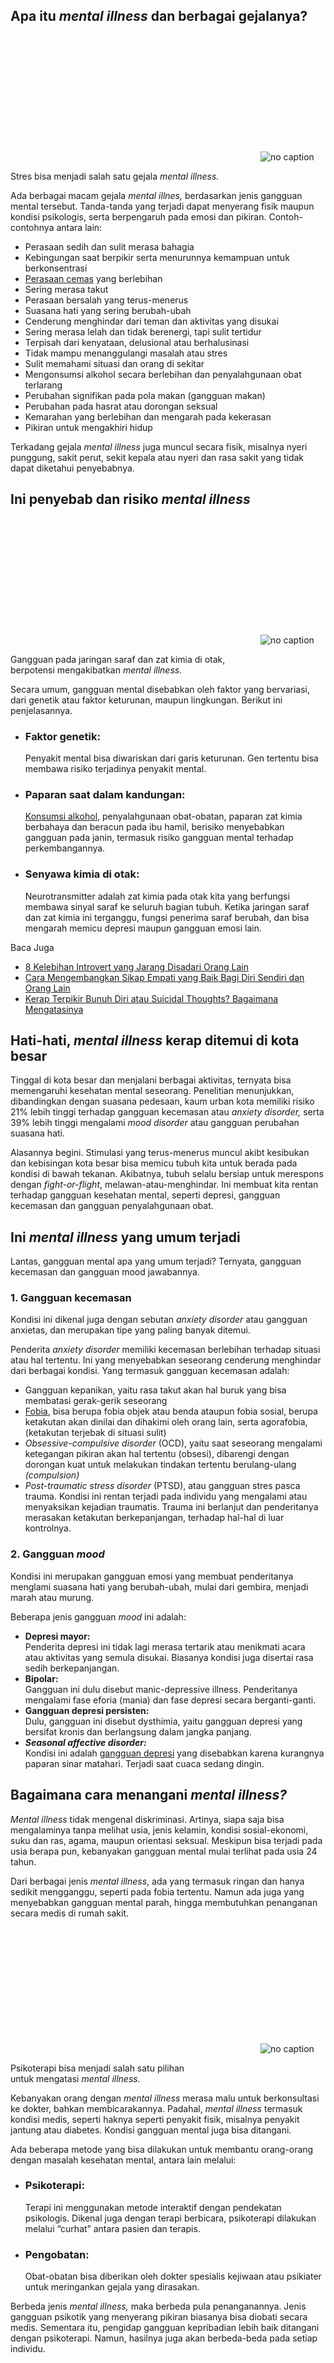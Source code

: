 ﻿## Apa itu  _mental illness_  dan berbagai gejalanya?

![](data:image/svg+xml,%3csvg%20xmlns=%27http://www.w3.org/2000/svg%27%20version=%271.1%27%20width=%27400%27%20height=%27200%27/%3e)![no caption](https://sehatqcontent.s3.amazonaws.com/content/article/Main/510-3%20Cara-Menghadapi-Stres-di-Tempat-Kerja-Result.jpg?width=828)

Stres bisa menjadi salah satu gejala  _mental illness._

Ada berbagai macam gejala  _mental illnes,_  berdasarkan jenis gangguan mental tersebut. Tanda-tanda yang terjadi dapat menyerang fisik maupun kondisi psikologis, serta berpengaruh pada emosi dan pikiran. Contoh-contohnya antara lain:

-   Perasaan sedih dan sulit merasa bahagia
-   Kebingungan saat berpikir serta menurunnya kemampuan untuk berkonsentrasi
-   [Perasaan cemas](https://www.sehatq.com/artikel/mengenal-6-jenis-gangguan-kecemasan)  yang berlebihan
-   Sering merasa takut
-   Perasaan bersalah yang terus-menerus
-   Suasana hati yang sering berubah-ubah
-   Cenderung menghindar dari teman dan aktivitas yang disukai
-   Sering merasa lelah dan tidak berenergi, tapi sulit tertidur
-   Terpisah dari kenyataan, delusional atau berhalusinasi
-   Tidak mampu menanggulangi masalah atau stres
-   Sulit memahami situasi dan orang di sekitar
-   Mengonsumsi alkohol secara berlebihan dan penyalahgunaan obat terlarang
-   Perubahan signifikan pada pola makan (gangguan makan)
-   Perubahan pada hasrat atau dorongan seksual
-   Kemarahan yang berlebihan dan mengarah pada kekerasan
-   Pikiran untuk mengakhiri hidup

Terkadang gejala  _mental illness_  juga muncul secara fisik, misalnya nyeri punggung, sakit perut, sekit kepala atau nyeri dan rasa sakit yang tidak dapat diketahui penyebabnya.

## Ini penyebab dan risiko  _mental illness_

![](data:image/svg+xml,%3csvg%20xmlns=%27http://www.w3.org/2000/svg%27%20version=%271.1%27%20width=%27400%27%20height=%27200%27/%3e)![no caption](https://sehatqcontent.s3.amazonaws.com/content/article/Main/3819-20191113-Mental-Neurotransmitter-Pesan-Sel-Saraf-AR.jpg?width=828)

Gangguan pada jaringan saraf dan zat kimia di otak,  
berpotensi mengakibatkan  _mental illness._

Secara umum, gangguan mental disebabkan oleh faktor yang bervariasi, dari genetik atau faktor keturunan, maupun lingkungan. Berikut ini penjelasannya.

-   ### **Faktor genetik:**
    
    Penyakit mental bisa diwariskan dari garis keturunan. Gen tertentu bisa membawa risiko terjadinya penyakit mental.
-   ### **Paparan saat dalam kandungan:**
    
    [Konsumsi alkohol](https://www.sehatq.com/artikel/jangan-remehkan-13-efek-alkohol-pada-tubuh-anda-ini), penyalahgunaan obat-obatan, paparan zat kimia berbahaya dan beracun pada ibu hamil, berisiko menyebabkan gangguan pada janin, termasuk risiko gangguan mental terhadap perkembangannya.
-   ### **Senyawa kimia di otak:**
    
    Neurotransmitter adalah zat kimia pada otak kita yang berfungsi membawa sinyal saraf ke seluruh bagian tubuh. Ketika jaringan saraf dan zat kimia ini terganggu, fungsi penerima saraf berubah, dan bisa mengarah memicu depresi maupun gangguan emosi lain.

Baca Juga

-   [8 Kelebihan Introvert yang Jarang Disadari Orang Lain](https://www.sehatq.com/artikel/meski-senang-menyendiri-ini-8-kelebihan-introvert-yang-jarang-disadari-orang-lain)
-   [Cara Mengembangkan Sikap Empati yang Baik Bagi Diri Sendiri dan Orang Lain](https://www.sehatq.com/artikel/cara-mengembangkan-sikap-empati-yang-baik-bagi-diri-sendiri-dan-orang-lain)
-   [Kerap Terpikir Bunuh Diri atau Suicidal Thoughts? Bagaimana Mengatasinya](https://www.sehatq.com/artikel/kerap-terpikir-bunuh-diri-atau-suicidal-thoughts-bagaimana-mengatasinya)

## Hati-hati,  _mental illness_  kerap ditemui di kota besar

Tinggal di kota besar dan menjalani berbagai aktivitas, ternyata bisa memengaruhi kesehatan mental seseorang. Penelitian menunjukkan, dibandingkan dengan suasana pedesaan, kaum urban kota memiliki risiko 21% lebih tinggi terhadap gangguan kecemasan atau  _anxiety disorder,_  serta 39% lebih tinggi mengalami  _mood disorder_  atau gangguan perubahan suasana hati.

Alasannya begini. Stimulasi yang terus-menerus muncul akibt kesibukan dan kebisingan kota besar bisa memicu tubuh kita untuk berada pada kondisi di bawah tekanan. Akibatnya, tubuh selalu bersiap untuk merespons dengan  _fight-or-flight_, melawan-atau-menghindar. Ini membuat kita rentan terhadap gangguan kesehatan mental, seperti depresi, gangguan kecemasan dan gangguan penyalahgunaan obat.

## Ini  _mental illness_  yang umum terjadi

Lantas, gangguan mental apa yang umum terjadi? Ternyata, gangguan kecemasan dan gangguan mood jawabannya.

### **1. Gangguan kecemasan**

Kondisi ini dikenal juga dengan sebutan  _anxiety disorder_  atau gangguan anxietas, dan merupakan tipe yang paling banyak ditemui.

Penderita  _anxiety disorder_  memiliki kecemasan berlebihan terhadap situasi atau hal tertentu. Ini yang menyebabkan seseorang cenderung menghindar dari berbagai kondisi. Yang termasuk gangguan kecemasan adalah:

-   Gangguan kepanikan, yaitu rasa takut akan hal buruk yang bisa membatasi gerak-gerik seseorang
-   [Fobia](https://www.sehatq.com/artikel/kenali-apa-itu-fobia-dan-jenis-jenisnya), bisa berupa fobia objek atau benda ataupun fobia sosial, berupa ketakutan akan dinilai dan dihakimi oleh orang lain, serta agorafobia, (ketakutan terjebak di situasi sulit)
-   _Obsessive-compulsive disorder_  (OCD), yaitu saat seseorang mengalami ketegangan pikiran akan hal tertentu (obsesi), dibarengi dengan dorongan kuat untuk melakukan tindakan tertentu berulang-ulang  _(compulsion)_
-   _Post-traumatic stress disorder_  (PTSD), atau gangguan stres pasca trauma. Kondisi ini rentan terjadi pada individu yang mengalami atau menyaksikan kejadian traumatis. Trauma ini berlanjut dan penderitanya merasakan ketakutan berkepanjangan, terhadap hal-hal di luar kontrolnya.

### **2. Gangguan  _mood_**

Kondisi ini merupakan gangguan emosi yang membuat penderitanya menglami suasana hati yang berubah-ubah, mulai dari gembira, menjadi marah atau murung.

Beberapa jenis gangguan  _mood_  ini adalah:

-   **Depresi mayor:**  
    Penderita depresi ini tidak lagi merasa tertarik atau menikmati acara atau aktivitas yang semula disukai. Biasanya kondisi juga disertai rasa sedih berkepanjangan.
-   **Bipolar:**  
    Gangguan ini dulu disebut manic-depressive illness. Penderitanya mengalami fase eforia (mania) dan fase depresi secara berganti-ganti.
-   **Gangguan depresi persisten:**  
    Dulu, gangguan ini disebut dysthimia, yaitu gangguan depresi yang bersifat kronis dan berlangsung dalam jangka panjang.
-   _**Seasonal affective disorder:**_  
    Kondisi ini adalah  [gangguan depresi](https://www.sehatq.com/artikel/penyebab-depresi-yang-harus-diketahui)  yang disebabkan karena kurangnya paparan sinar matahari. Terjadi saat cuaca sedang dingin.

## Bagaimana cara menangani  _mental illness?_

_Mental illness_  tidak mengenal diskriminasi. Artinya, siapa saja bisa mengalaminya tanpa melihat usia, jenis kelamin, kondisi sosial-ekonomi, suku dan ras, agama, maupun orientasi seksual. Meskipun bisa terjadi pada usia berapa pun, kebanyakan gangguan mental mulai terlihat pada usia 24 tahun.

Dari berbagai jenis  _mental illness_, ada yang termasuk ringan dan hanya sedikit mengganggu, seperti pada fobia tertentu. Namun ada juga yang menyebabkan gangguan mental parah, hingga membutuhkan penanganan secara medis di rumah sakit.

![](data:image/svg+xml,%3csvg%20xmlns=%27http://www.w3.org/2000/svg%27%20version=%271.1%27%20width=%27400%27%20height=%27200%27/%3e)![no caption](https://sehatqcontent.s3.amazonaws.com/content/article/Main/3194-20191003-Kesehatan-Mental-Perbedaan-Psikolog-Psikiater-AD.jpg?width=828)

Psikoterapi bisa menjadi salah satu pilihan  
untuk mengatasi  _mental illness._

Kebanyakan orang dengan  _mental illness_  merasa malu untuk berkonsultasi ke dokter, bahkan membicarakannya. Padahal,  _mental illness_  termasuk kondisi medis, seperti haknya seperti penyakit fisik, misalnya penyakit jantung atau diabetes. Kondisi gangguan mental juga bisa ditangani.

Ada beberapa metode yang bisa dilakukan untuk membantu orang-orang dengan masalah kesehatan mental, antara lain melalui:

-   ### **Psikoterapi:**
    
    Terapi ini menggunakan metode interaktif dengan pendekatan psikologis. Dikenal juga dengan terapi berbicara, psikoterapi dilakukan melalui “curhat” antara pasien dan terapis.
-   ### **Pengobatan:**
    
    Obat-obatan bisa diberikan oleh dokter spesialis kejiwaan atau psikiater untuk meringankan gejala yang dirasakan.

Berbeda jenis  _mental illness,_  maka berbeda pula penanganannya. Jenis gangguan psikotik yang menyerang pikiran biasanya bisa diobati secara medis. Sementara itu, pengidap gangguan kepribadian lebih baik ditangani dengan psikoterapi. Namun, hasilnya juga akan berbeda-beda pada setiap individu.
